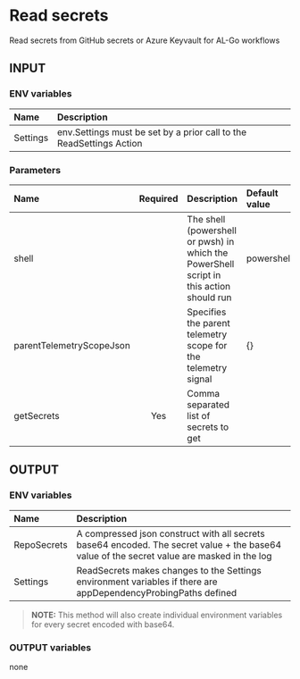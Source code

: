 # Read secrets
Read secrets from GitHub secrets or Azure Keyvault for AL-Go workflows

## INPUT

### ENV variables
| Name | Description |
| :-- | :-- |
| Settings | env.Settings must be set by a prior call to the ReadSettings Action |

### Parameters
| Name | Required | Description | Default value |
| :-- | :-: | :-- | :-- |
| shell | | The shell (powershell or pwsh) in which the PowerShell script in this action should run | powershell |
| parentTelemetryScopeJson | | Specifies the parent telemetry scope for the telemetry signal | {} |
| getSecrets | Yes | Comma separated list of secrets to get | |

## OUTPUT

### ENV variables
| Name | Description |
| :-- | :-- |
| RepoSecrets | A compressed json construct with all secrets base64 encoded. The secret value + the base64 value of the secret value are masked in the log |
| Settings | ReadSecrets makes changes to the Settings environment variables if there are appDependencyProbingPaths defined |

> **NOTE:** This method will also create individual environment variables for every secret encoded with base64.

### OUTPUT variables
none
